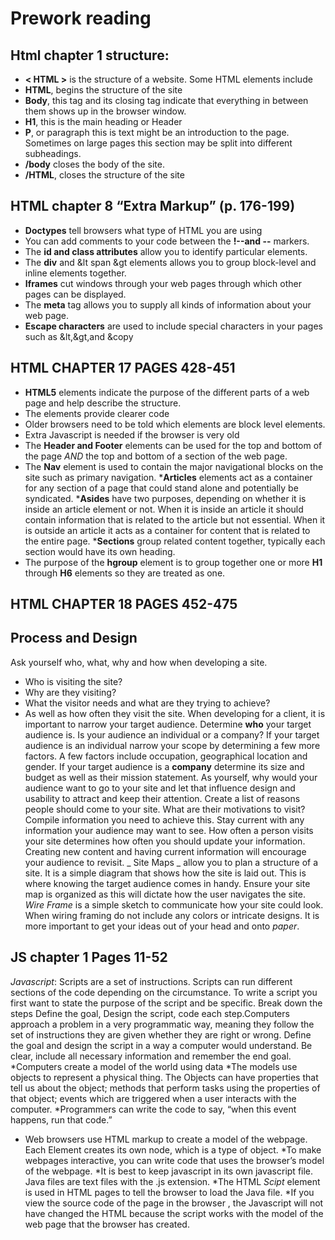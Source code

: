# Prework reading
## Html chapter 1 structure:
* __< HTML >__ is the structure of a website. Some HTML elements include
* __HTML__, begins the structure of the site
* __Body__, this tag and its closing tag indicate that everything in between them shows up in the browser window.
* __H1__, this is the main heading or Header
* __P__, or paragraph this is text might be an introduction to the page. Sometimes on large pages this section may be split into different subheadings.
* __/body__ closes the body of the site.
* __/HTML__, closes the structure of the site
 
## HTML chapter 8 “Extra Markup” (p. 176-199)
* __Doctypes__ tell browsers what type of HTML you are using
* You can add comments to your code between the __!--and --__ markers.
* The __id and class attributes__ allow you to identify particular elements.
* The __div__ and &lt span &gt elements allows you to group block-level and inline elements together. 
* __Iframes__ cut windows through your web pages through which other pages can be displayed.
* The __meta__ tag allows you to supply all kinds of information about your web page.
* __Escape characters__ are used to include special characters in your pages such as &lt,&gt,and &copy 
## HTML CHAPTER 17 PAGES 428-451
* __HTML5__  elements indicate the purpose of the different parts of a web page and help describe the structure.
* The elements provide clearer code 
* Older browsers need to be told which elements are block level elements.
* Extra Javascript is needed if the browser is very old
* The __Header and Footer__ elements can be used for the top and bottom of the page _AND_ the top and bottom of a section of the web page.
* The __Nav__ element is used to contain the major navigational blocks on the site such as primary navigation.
*__Articles__ elements act as a container for any section of a page that could stand alone and potentially be syndicated.
*__Asides__ have two purposes, depending on whether it is inside an article element or not. When it is inside an article it should contain information that is related to the article but not essential. When it is outside an article it acts as a container for content that is related to the entire page.
*__Sections__ group related content together, typically each section would have its own heading.
* The purpose of the __hgroup__ element is to group together one or more __H1__ through __H6__ elements so they are treated as one. 
## HTML CHAPTER 18 PAGES 452-475
## Process and Design
Ask yourself who, what, why and how when developing a site. 
* Who is visiting the site?
* Why are they visiting?
* What the visitor needs and what are they trying to achieve?
* As well as how often they visit the site.
When developing for a client, it is important to narrow your target audience. Determine **who** your target audience is. Is your audience an individual or a company? If your target audience is an individual narrow your scope by determining a few more factors.  A few factors include occupation, geographical location and gender. 
If your target audience is a **company** determine its size and budget as well as their mission statement.
As yourself, why would your audience want to go to your site and let that influence design and usability to attract and keep their attention.
Create a list of reasons people should come to your site. What are their motivations to visit? Compile information you need to achieve this. Stay current with any information your audience may want to see. 
How often a person visits your site determines how often you should update your information. Creating new content and having current information will encourage your audience to revisit. 
_ Site Maps _ allow you to plan a structure of a site. It is a simple diagram that shows how the site is laid out. This is where knowing the target audience comes in handy. Ensure your site map is organized as this will dictate how the user navigates the site. 
_Wire Frame_ is a simple sketch to communicate how your site could look. When wiring framing do not include any colors or intricate designs. It is more important to get your ideas out of your head and onto *paper*.  
## JS chapter 1 Pages 11-52
_Javascript_: Scripts are a set of instructions. Scripts can run different sections of the code depending on the circumstance. To write a script you first want to state the purpose of the script and be specific. Break down the steps
Define the goal, Design the script, code each step.Computers approach a problem in a very programmatic way, meaning they follow the set of instructions they are given whether they are right or wrong.
Define the goal and design the script in a way a computer would understand. Be clear, include all necessary information and remember the end goal.
*Computers create a model of the world using data
*The models use objects to represent a physical thing. The Objects can have properties that tell us about the object; methods that perform tasks using the properties of that object;  events which are triggered when a user interacts with the computer.
*Programmers can write the code to say, “when this event happens, run that code.”
* Web browsers use HTML markup to create a  model of the webpage. Each Element creates its own node, which is a type of object.
*To make webpages interactive, you can write code that uses the browser’s model of the webpage. 
*It is best to keep javascript in its own javascript file. Java files are text files with the .js extension.
*The HTML _Scipt_ element is used in HTML pages to tell the browser to load the Java file.
*If you view the source code of the page in the browser , the Javascript will not have changed the HTML because the script works with the model of the web page that the browser has created.

